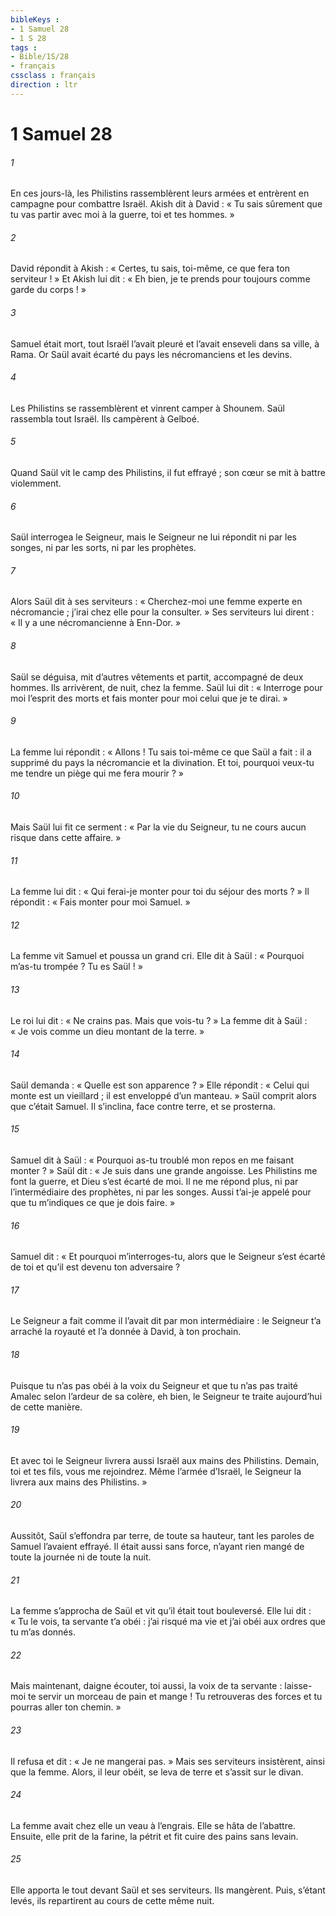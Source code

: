 ```yaml
---
bibleKeys : 
- 1 Samuel 28
- 1 S 28
tags : 
- Bible/1S/28
- français
cssclass : français
direction : ltr
---
```


# 1 Samuel 28

###### 1
En ces jours-là, les Philistins rassemblèrent leurs armées et entrèrent en campagne pour combattre Israël. Akish dit à David : « Tu sais sûrement que tu vas partir avec moi à la guerre, toi et tes hommes. »
###### 2
David répondit à Akish : « Certes, tu sais, toi-même, ce que fera ton serviteur ! » Et Akish lui dit : « Eh bien, je te prends pour toujours comme garde du corps ! »
###### 3
Samuel était mort, tout Israël l’avait pleuré et l’avait enseveli dans sa ville, à Rama. Or Saül avait écarté du pays les nécromanciens et les devins.
###### 4
Les Philistins se rassemblèrent et vinrent camper à Shounem. Saül rassembla tout Israël. Ils campèrent à Gelboé.
###### 5
Quand Saül vit le camp des Philistins, il fut effrayé ; son cœur se mit à battre violemment.
###### 6
Saül interrogea le Seigneur, mais le Seigneur ne lui répondit ni par les songes, ni par les sorts, ni par les prophètes.
###### 7
Alors Saül dit à ses serviteurs : « Cherchez-moi une femme experte en nécromancie ; j’irai chez elle pour la consulter. » Ses serviteurs lui dirent : « Il y a une nécromancienne à Enn-Dor. »
###### 8
Saül se déguisa, mit d’autres vêtements et partit, accompagné de deux hommes. Ils arrivèrent, de nuit, chez la femme. Saül lui dit : « Interroge pour moi l’esprit des morts et fais monter pour moi celui que je te dirai. »
###### 9
La femme lui répondit : « Allons ! Tu sais toi-même ce que Saül a fait : il a supprimé du pays la nécromancie et la divination. Et toi, pourquoi veux-tu me tendre un piège qui me fera mourir ? »
###### 10
Mais Saül lui fit ce serment : « Par la vie du Seigneur, tu ne cours aucun risque dans cette affaire. »
###### 11
La femme lui dit : « Qui ferai-je monter pour toi du séjour des morts ? » Il répondit : « Fais monter pour moi Samuel. »
###### 12
La femme vit Samuel et poussa un grand cri. Elle dit à Saül : « Pourquoi m’as-tu trompée ? Tu es Saül ! »
###### 13
Le roi lui dit : « Ne crains pas. Mais que vois-tu ? » La femme dit à Saül : « Je vois comme un dieu montant de la terre. »
###### 14
Saül demanda : « Quelle est son apparence ? » Elle répondit : « Celui qui monte est un vieillard ; il est enveloppé d’un manteau. » Saül comprit alors que c’était Samuel. Il s’inclina, face contre terre, et se prosterna.
###### 15
Samuel dit à Saül : « Pourquoi as-tu troublé mon repos en me faisant monter ? » Saül dit : « Je suis dans une grande angoisse. Les Philistins me font la guerre, et Dieu s’est écarté de moi. Il ne me répond plus, ni par l’intermédiaire des prophètes, ni par les songes. Aussi t’ai-je appelé pour que tu m’indiques ce que je dois faire. »
###### 16
Samuel dit : « Et pourquoi m’interroges-tu, alors que le Seigneur s’est écarté de toi et qu’il est devenu ton adversaire ?
###### 17
Le Seigneur a fait comme il l’avait dit par mon intermédiaire : le Seigneur t’a arraché la royauté et l’a donnée à David, à ton prochain.
###### 18
Puisque tu n’as pas obéi à la voix du Seigneur et que tu n’as pas traité Amalec selon l’ardeur de sa colère, eh bien, le Seigneur te traite aujourd’hui de cette manière.
###### 19
Et avec toi le Seigneur livrera aussi Israël aux mains des Philistins. Demain, toi et tes fils, vous me rejoindrez. Même l’armée d’Israël, le Seigneur la livrera aux mains des Philistins. »
###### 20
Aussitôt, Saül s’effondra par terre, de toute sa hauteur, tant les paroles de Samuel l’avaient effrayé. Il était aussi sans force, n’ayant rien mangé de toute la journée ni de toute la nuit.
###### 21
La femme s’approcha de Saül et vit qu’il était tout bouleversé. Elle lui dit : « Tu le vois, ta servante t’a obéi : j’ai risqué ma vie et j’ai obéi aux ordres que tu m’as donnés.
###### 22
Mais maintenant, daigne écouter, toi aussi, la voix de ta servante : laisse-moi te servir un morceau de pain et mange ! Tu retrouveras des forces et tu pourras aller ton chemin. »
###### 23
Il refusa et dit : « Je ne mangerai pas. » Mais ses serviteurs insistèrent, ainsi que la femme. Alors, il leur obéit, se leva de terre et s’assit sur le divan.
###### 24
La femme avait chez elle un veau à l’engrais. Elle se hâta de l’abattre. Ensuite, elle prit de la farine, la pétrit et fit cuire des pains sans levain.
###### 25
Elle apporta le tout devant Saül et ses serviteurs. Ils mangèrent. Puis, s’étant levés, ils repartirent au cours de cette même nuit.

